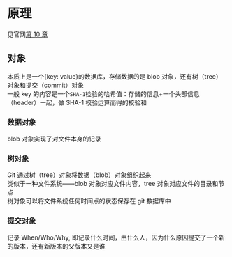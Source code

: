 # 原理

见官网[第 10 章](https://git-scm.com/book/zh/v2/Git-%E5%86%85%E9%83%A8%E5%8E%9F%E7%90%86-%E5%BA%95%E5%B1%82%E5%91%BD%E4%BB%A4%E5%92%8C%E9%AB%98%E5%B1%82%E5%91%BD%E4%BB%A4)

## 对象

本质上是一个{key: value}的数据库，存储数据的是 blob 对象，还有树（tree）对象和提交（commit）对象  
一般 key 的内容是一个`SHA-1`检验的哈希值：存储的信息+一个头部信息（header）一起，做 SHA-1 校验运算而得的校验和

### 数据对象

blob 对象实现了对文件本身的记录

### 树对象

Git 通过树（tree）对象将数据（blob）对象组织起来  
类似于一种文件系统——blob 对象对应文件内容，tree 对象对应文件的目录和节点  
树对象可以将文件系统任何时间点的状态保存在 git 数据库中

### 提交对象

记录 When/Who/Why, 即记录什么时间，由什么人，因为什么原因提交了一个新的版本，还有新版本的父版本又是谁

